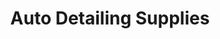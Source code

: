 ---
title: "Auto Detailing Supplies"
url: /middle-river/auto-detailing-supplies/
shop: car parts
---